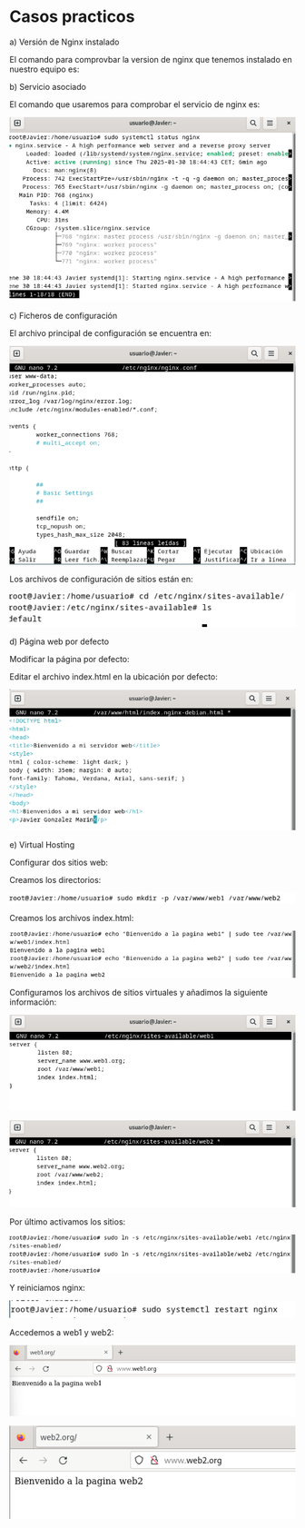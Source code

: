 # Casos practicos


a) Versión de Nginx instalado

El comando para comprovbar la version de nginx que tenemos instalado en nuestro equipo es:



b) Servicio asociado

El comando que usaremos para comprobar el servicio de nginx es:

![practico1](img/practico1.png)


c) Ficheros de configuración

El archivo principal de configuración se encuentra en:

![practico2](img/practico2.png)

Los archivos de configuración de sitios están en:

![practico3](img/practico3.png)

d) Página web por defecto

Modificar la página por defecto:

Editar el archivo index.html en la ubicación por defecto:

![practico4](img/practico4.png)

e) Virtual Hosting

Configurar dos sitios web:

Creamos los directorios:

![practico5](img/practico5.png)

Creamos los archivos index.html:

![practico6](img/practico6.png)

Configuramos los archivos de sitios virtuales y añadimos la siguiente información:

![practico7](img/practico7.png)

![pratico8](img/practico8.png)

Por último activamos los sitios:

![practico9](img/practico9.png)

Y reiniciamos nginx:

![practico10](img/practico10.png)

Accedemos a web1 y web2:

![practico11](img/practico11.png)

![practico12](img/practico12.png)





